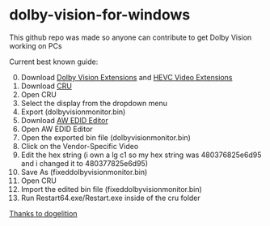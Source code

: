 # dolby-vision-for-windows

This github repo was made so anyone can contribute to get Dolby Vision working on PCs

Current best known guide:

0. Download [Dolby Vision Extensions](https://www.microsoft.com/en-gb/p/dolby-vision-extensions/9pltg1lwphlf) and [HEVC Video Extensions](https://apps.microsoft.com/detail/9NMZLZ57R3T7?hl=en-US&gl=US)
1. Download [CRU](https://www.monitortests.com/forum/Thread-Custom-Resolution-Utility-CRU)
2. Open CRU
3. Select the display from the dropdown menu
4. Export (dolbyvisionmonitor.bin)
5. Download [AW EDID Editor](https://www.analogway.com/emea/products/software-tools/aw-edid-editor/)
6. Open AW EDID Editor
6. Open the exported bin file (dolbyvisionmonitor.bin)
7. Click on the Vendor-Specific Video
8. Edit the hex string (i own a lg c1 so my hex string was 480376825e6d95 and i changed it to 480377825e6d95)
9. Save As (fixeddolbyvisionmonitor.bin)
10. Open CRU
11. Import the edited bin file (fixeddolbyvisionmonitor.bin)
12. Run Restart64.exe/Restart.exe inside of the cru folder

[Thanks to dogelition](https://linustechtips.com/topic/1145733-get-dolby-vision-instead-of-hdr10-on-windows-10/?do=findComment&comment=16314256](https://linustechtips.com/topic/1145733-get-dolby-vision-instead-of-hdr10-on-windows-10/?do=findComment&comment=16297672)https://linustechtips.com/topic/1145733-get-dolby-vision-instead-of-hdr10-on-windows-10/?do=findComment&comment=16297672)

